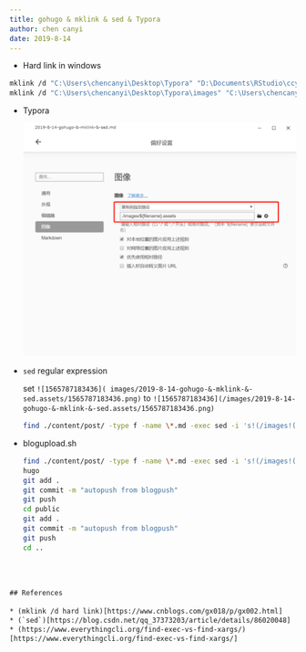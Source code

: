 ```yaml
---
title: gohugo & mklink & sed & Typora
author: chen canyi
date: 2019-8-14
---
```

* Hard link in windows
```bash
mklink /d "C:\Users\chencanyi\Desktop\Typora" "D:\Documents\RStudio\ccybnumath.github.io\content\post"
mklink /d "C:\Users\chencanyi\Desktop\Typora\images" "C:\Users\chencanyi\Desktop\Typora\images"
```

* Typora

  ![1565787183436](/images/2019-8-14-gohugo-&-mklink-&-sed.assets/1565787183436.png)

* `sed` regular expression

  set `![1565787183436]( images/2019-8-14-gohugo-&-mklink-&-sed.assets/1565787183436.png)` to `![1565787183436](/images/2019-8-14-gohugo-&-mklink-&-sed.assets/1565787183436.png)`
  
  ```bash
  find ./content/post/ -type f -name \*.md -exec sed -i 's!(/images!(/images!g' {} \;
  ```
  
  



* blogupload.sh

  ```bash
  find ./content/post/ -type f -name \*.md -exec sed -i 's!(/images!(/images!g' {} \;
  hugo
  git add .
  git commit -m "autopush from blogpush"
  git push
  cd public
  git add .
  git commit -m "autopush from blogpush"
  git push
  cd ..
```
  
  

## References

* (mklink /d hard link)[https://www.cnblogs.com/gx018/p/gx002.html]
* (`sed`)[https://blog.csdn.net/qq_37373203/article/details/86020048]
* (https://www.everythingcli.org/find-exec-vs-find-xargs/)[https://www.everythingcli.org/find-exec-vs-find-xargs/]